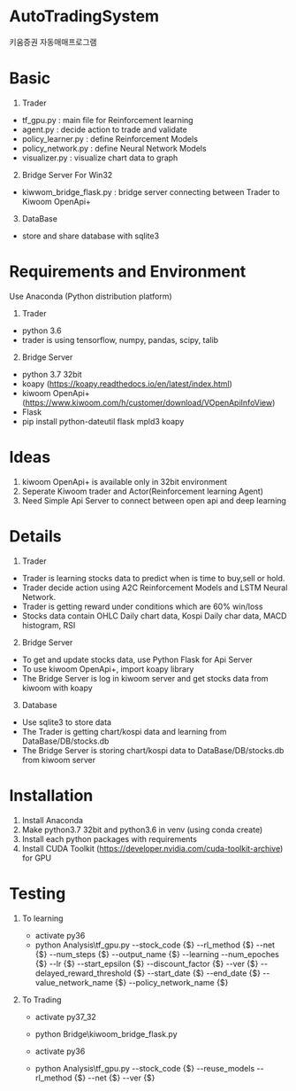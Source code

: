 # AutoTradingSystem
 키움증권 자동매매프로그램

# Basic

1. Trader
 - tf_gpu.py : main file for Reinforcement learning
 - agent.py : decide action to trade and validate
 - policy_learner.py : define Reinforcement Models
 - policy_network.py : define Neural Network Models
 - visualizer.py : visualize chart data to graph

2. Bridge Server For Win32
 - kiwwom_bridge_flask.py : bridge server connecting between Trader to Kiwoom OpenApi+

3. DataBase
 - store and share database with sqlite3

# Requirements and Environment

Use Anaconda (Python distribution platform)

1. Trader
 - python 3.6
 - trader is using tensorflow, numpy, pandas, scipy, talib

2. Bridge Server
 - python 3.7 32bit
 - koapy (https://koapy.readthedocs.io/en/latest/index.html)
 - kiwoom OpenApi+ (https://www.kiwoom.com/h/customer/download/VOpenApiInfoView)
 - Flask
 - pip install python-dateutil flask mpld3 koapy

# Ideas

1. kiwoom OpenApi+ is available only in 32bit environment
2. Seperate Kiwoom trader and Actor(Reinforcement learning Agent)
3. Need Simple Api Server to connect between open api and deep learning

# Details

1. Trader
 - Trader is learning stocks data to predict when is time to buy,sell or hold.
 - Trader decide action using A2C Reinforcement Models and LSTM Neural Network.
 - Trader is getting reward under conditions which are 60% win/loss
 - Stocks data contain OHLC Daily chart data, Kospi Daily char data, MACD histogram, RSI

2. Bridge Server
 - To get and update stocks data, use Python Flask for Api Server
 - To use kiwoom OpenApi+, import koapy library
 - The Bridge Server is log in kiwoom server and get stocks data from kiwoom with koapy

3. Database
 - Use sqlite3 to store data
 - The Trader is getting chart/kospi data and learning from DataBase/DB/stocks.db
 - The Bridge Server is storing chart/kospi data to DataBase/DB/stocks.db from kiwoom server

# Installation

1. Install Anaconda
2. Make python3.7 32bit and python3.6 in venv (using conda create)
3. Install each python packages with requirements
4. Install CUDA Toolkit (https://developer.nvidia.com/cuda-toolkit-archive) for GPU

# Testing

1. To learning
    - activate py36
    - python Analysis\tf_gpu.py --stock_code {$} --rl_method {$} --net {$} --num_steps {$} --output_name {$} --learning --num_epoches {$} --lr {$} --start_epsilon {$} --discount_factor {$} --ver {$} --delayed_reward_threshold {$} --start_date {$} --end_date {$} --value_network_name {$} --policy_network_name {$}
    
2. To Trading
    - activate py37_32
    - python Bridge\kiwoom_bridge_flask.py
      
    - activate py36
    - python Analysis\tf_gpu.py --stock_code {$} --reuse_models --rl_method {$} --net {$} --ver {$} 
